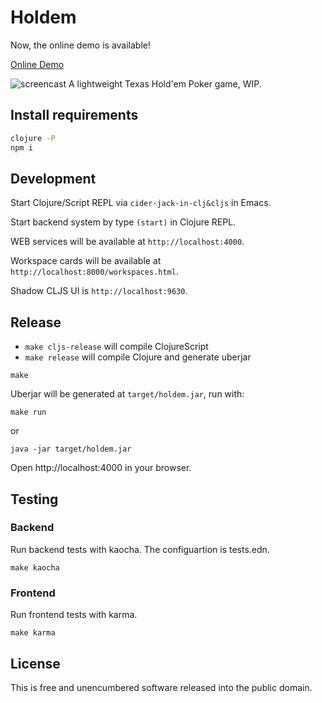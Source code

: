 # Holdem

Now, the online demo is available!

[Online Demo](https://holdem.fun)

![screencast](https://user-images.githubusercontent.com/11796018/129900764-999487ac-a8aa-4949-890b-afc5a0c3402c.png "Screencast")
A lightweight Texas Hold'em Poker game, WIP.

## Install requirements
```sh
clojure -P
npm i
```

## Development
Start Clojure/Script REPL via `cider-jack-in-clj&cljs` in Emacs.

Start backend system by type `(start)` in Clojure REPL.

WEB services will be available at `http://localhost:4000`.

Workspace cards will be available at `http://localhost:8000/workspaces.html`.

Shadow CLJS UI is `http://localhost:9630`.

## Release

- `make cljs-release` will compile ClojureScript
- `make release` will compile Clojure and generate uberjar

```
make
```

Uberjar will be generated at `target/holdem.jar`, run with:

```
make run
```

or

```
java -jar target/holdem.jar
```

Open http://localhost:4000 in your browser.

## Testing
### Backend
Run backend tests with kaocha. The configuartion is tests.edn.
```
make kaocha
```

### Frontend
Run frontend tests with karma.
```
make karma
```

## License
This is free and unencumbered software released into the public domain.
